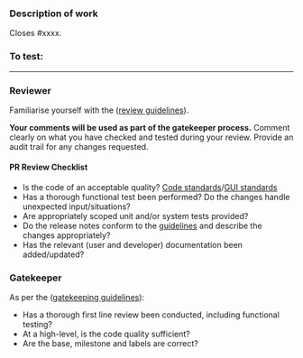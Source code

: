 ### Description of work

<!-- Please provide an outline and reasoning for the work.
If there is no linked issue provide context.
-->

Closes #xxxx. <!-- One line per closed issue. -->

<!-- If issue raised by user. Do not leak email addresses.
**Report to:** [user name]
-->

### To test:

<!-- Include sufficient instructions for someone unfamiliar with the application to test.
Ok to refer back to instructions in the issue.
-->

<!-- REMEMBER:
- Add release notes in separate file as per ([guidelines](https://developer.mantidproject.org/Standards/ReleaseNotesGuide.html)), or justify their absence.
- Add labels, milestones, etc.
- Ensure the base of this PR is correct (e.g. release-next or main)
-->

---

### Reviewer

Familiarise yourself with the ([review guidelines](http://developer.mantidproject.org/ReviewingAPullRequest.html)).

**Your comments will be used as part of the gatekeeper process.** Comment clearly on what you have checked and tested during your review. Provide an audit trail for any changes requested.

#### PR Review Checklist

- Is the code of an acceptable quality? [Code standards](http://developer.mantidproject.org/Standards/)/[GUI standards](http://developer.mantidproject.org/Standards/GUIStandards.html)
- Has a thorough functional test been performed? Do the changes handle unexpected input/situations?
- Are appropriately scoped unit and/or system tests provided?
- Do the release notes conform to the [guidelines](https://developer.mantidproject.org/Standards/ReleaseNotesGuide.html) and describe the changes appropriately?
- Has the relevant (user and developer) documentation been added/updated?

### Gatekeeper

As per the ([gatekeeping guidelines](https://developer.mantidproject.org/Gatekeeping.html)):

- Has a thorough first line review been conducted, including functional testing?
- At a high-level, is the code quality sufficient?
- Are the base, milestone and labels are correct?
